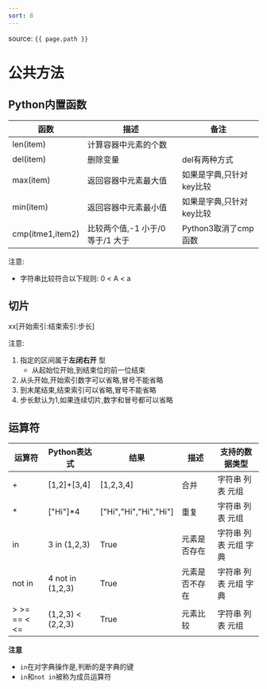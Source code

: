 ```yaml
---
sort: 8
---
```


source: `{{ page.path }}`


# 公共方法

## Python内置函数

|函数|描述|备注|
|---|---|---|
|len(item)|计算容器中元素的个数| |
|del(item)|删除变量|del有两种方式|
|max(item)|返回容器中元素最大值|如果是字典,只针对key比较|
|min(item)|返回容器中元素最小值|如果是字典,只针对key比较|
|cmp(itme1,item2)|比较两个值,-1 小于/0 等于/1 大于|Python3取消了cmp函数|

注意:
- 字符串比较符合以下规则: 0 < A < a

## 切片

xx[开始索引:结束索引:步长]

注意:

1. 指定的区间属于**左闭右开** 型
	- 从起始位开始,到结束位的前一位结束
2. 从头开始,开始索引数字可以省略,冒号不能省略
3. 到末尾结束,结束索引可以省略,冒号不能省略
4. 步长默认为1,如果连续切片,数字和冒号都可以省略

## 运算符

|运算符|Python表达式|结果|描述|支持的数据类型|
|---|---|---|---|---|
|+|[1,2]+[3,4]|[1,2,3,4]|合并|字符串 列表 元组|
| * | ["Hi"]*4|["Hi","Hi","Hi","Hi"]|重复|字符串 列表 元组|
|in| 3 in (1,2,3)| True| 元素是否存在|字符串 列表 元组 字典|
|not in| 4 not in (1,2,3)|True|元素是否不存在|字符串 列表 元组 字典|
|> >= == < <=| (1,2,3) < (2,2,3)| True| 元素比较| 字符串 列表 元组|

**注意**

- `in`在对字典操作是,判断的是字典的键
- `in`和`not in`被称为成员运算符


